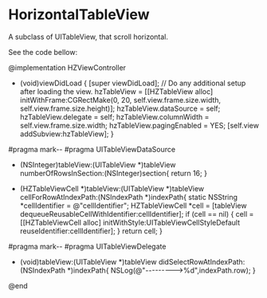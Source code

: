 HorizontalTableView
===================

A subclass of UITableView, that scroll horizontal.

See the code bellow:

@implementation HZViewController

- (void)viewDidLoad
{
    [super viewDidLoad];
    // Do any additional setup after loading the view.
    hzTableView = [[HZTableView alloc] initWithFrame:CGRectMake(0, 20, self.view.frame.size.width, self.view.frame.size.height)];
    hzTableView.dataSource = self;
    hzTableView.delegate = self;
    hzTableView.columnWidth = self.view.frame.size.width;
    hzTableView.pagingEnabled = YES;
    [self.view addSubview:hzTableView];
}


#pragma mark--
#pragma UITableViewDataSource
- (NSInteger)tableView:(UITableView *)tableView numberOfRowsInSection:(NSInteger)section{
    return 16;
}

- (HZTableViewCell *)tableView:(UITableView *)tableView cellForRowAtIndexPath:(NSIndexPath *)indexPath{
    static NSString *cellIdentifier = @"cellIdentifier";
    HZTableViewCell *cell = [tableView dequeueReusableCellWithIdentifier:cellIdentifier];
    if (cell == nil) {
        cell = [[HZTableViewCell alloc] initWithStyle:UITableViewCellStyleDefault reuseIdentifier:cellIdentifier];
    }
    return cell;
}

#pragma mark--
#pragma UITableViewDelegate
- (void)tableView:(UITableView *)tableView didSelectRowAtIndexPath:(NSIndexPath *)indexPath{
    NSLog(@"--------->%d",indexPath.row);
}

@end
